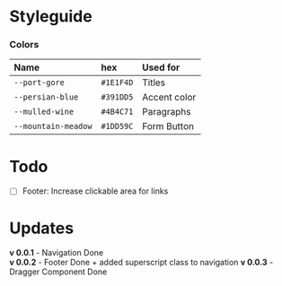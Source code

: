 # Styleguide
### Colors
| Name | hex | Used for |
|:--|:--|:--|
| `--port-gore` | `#1E1F4D` | Titles |
| `--persian-blue` | `#391DD5` | Accent color |
| `--mulled-wine` | `#4B4C71` | Paragraphs |
| `--mountain-meadow` | `#1DD59C` | Form Button |

# Todo
- [ ] Footer: Increase clickable area for links

# Updates
**v 0.0.1** - Navigation Done\
**v 0.0.2** - Footer Done + added superscript class to navigation
**v 0.0.3** - Dragger Component Done